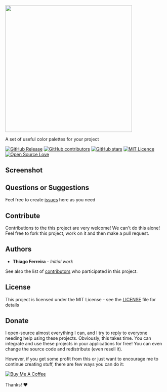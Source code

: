 <img src="https://user-images.githubusercontent.com/114015/101209068-26672480-3641-11eb-9053-5cdd57e16af1.png" width="400px">

A set of useful color palettes for your project

[![GitHub Release](https://img.shields.io/github/release/thiagodnf/color-palettes.svg)](https://github.com/thiagodnf/color-palettes/releases/latest)
[![GitHub contributors](https://img.shields.io/github/contributors/thiagodnf/color-palettes.svg)](https://github.com/thiagodnf/color-palettes/graphs/contributors)
[![GitHub stars](https://img.shields.io/github/stars/thiagodnf/color-palettes.svg)](https://github.com/almende/thiagodnf/color-palettes)
[![MIT Licence](https://badges.frapsoft.com/os/mit/mit.svg?v=103)](https://opensource.org/licenses/mit-license.php)
[![Open Source Love](https://badges.frapsoft.com/os/v1/open-source.svg?v=103)](https://github.com/ellerbrock/open-source-badges/)

## Screenshot

## Questions or Suggestions

Feel free to create <a href="https://github.com/thiagodnf/color-palettes/issues">issues</a> here as you need

## Contribute

Contributions to the this project are very welcome! We can't do this alone! Feel free to fork this project, work on it and then make a pull request.

## Authors

* **Thiago Ferreira** - *Initial work*

See also the list of [contributors](https://github.com/thiagodnf/color-palettes/graphs/contributors) who participated in this project.

## License

This project is licensed under the MIT License - see the [LICENSE](LICENSE) file for details

## Donate

I open-source almost everything I can, and I try to reply to everyone needing help using these projects. Obviously, this takes time. You can integrate and use these projects in your applications for free! You can even change the source code and redistribute (even resell it).

However, if you get some profit from this or just want to encourage me to continue creating stuff, there are few ways you can do it:

<a href="https://www.buymeacoffee.com/thiagodnf" target="_blank">
  <img src="https://www.buymeacoffee.com/assets/img/guidelines/download-assets-sm-2.svg" alt="Buy Me A Coffee">
</a>
<br/>
<br/>
Thanks! ❤️
